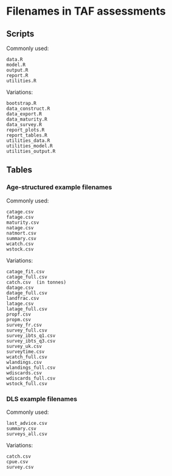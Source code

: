 # Filenames in TAF assessments

## Scripts

Commonly used:

```
data.R
model.R
output.R
report.R
utilities.R
```

Variations:

```
bootstrap.R
data_construct.R
data_export.R
data_maturity.R
data_survey.R
report_plots.R
report_tables.R
utilities_data.R
utilities_model.R
utilities_output.R
```

## Tables

### Age-structured example filenames

Commonly used:

```
catage.csv
fatage.csv
maturity.csv
natage.csv
natmort.csv
summary.csv
wcatch.csv
wstock.csv
```

Variations:

```
catage_fit.csv
catage_full.csv
catch.csv  (in tonnes)
datage.csv
datage_full.csv
landfrac.csv
latage.csv
latage_full.csv
propf.csv
propm.csv
survey_fr.csv
survey_full.csv
survey_ibts_q1.csv
survey_ibts_q3.csv
survey_uk.csv
surveytime.csv
wcatch_full.csv
wlandings.csv
wlandings_full.csv
wdiscards.csv
wdiscards_full.csv
wstock_full.csv
```

### DLS example filenames

Commonly used:

```
last_advice.csv
summary.csv
surveys_all.csv
```

Variations:

```
catch.csv
cpue.csv
survey.csv
```

